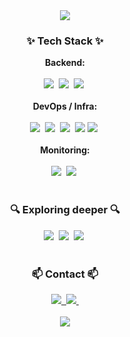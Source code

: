 <div align="center">
 <img src="https://capsule-render.vercel.app/api?type=wave&height=300&color=auto&text=Woof!%20Welcome🐶&reversal=false" />
</div>

<!--내용 부분-->
<h3 align="center">✨ Tech Stack ✨</h3>

<!-- Backend -->
<div align="center">
  <strong>Backend:</strong><br><br>
  <img src="https://img.shields.io/badge/Java-ED8B00?style=for-the-badge&logo=openjdk&logoColor=white" />&nbsp
  <img src="https://img.shields.io/badge/Spring Boot-6DB33F?style=for-the-badge&logo=springboot&logoColor=white" />&nbsp
  <img src="https://img.shields.io/badge/MySQL-005C84?style=for-the-badge&logo=mysql&logoColor=white" />&nbsp
</div>

<br>

<!-- DevOps / Infra -->
<div align="center">
  <strong>DevOps / Infra:</strong><br><br>
  <img src="https://img.shields.io/badge/GitHub Actions-2088FF?style=for-the-badge&logo=githubactions&logoColor=white" />&nbsp
  <img src="https://img.shields.io/badge/Docker-2496ED?style=for-the-badge&logo=docker&logoColor=white" />&nbsp
  <img src="https://img.shields.io/badge/Oracle Cloud-F80000?style=for-the-badge&logo=oracle&logoColor=white" />&nbsp
  <img src="https://img.shields.io/badge/Kakao Cloud-FFCD00?style=for-the-badge&logo=cloud&logoColor=black" />
  <img src="https://img.shields.io/badge/Argo CD-0175C2?style=for-the-badge&logo=argo&logoColor=white" />&nbsp
</div>

<br>

<!-- Monitoring -->
<div align="center">
  <strong>Monitoring:</strong><br><br>
  <img src="https://img.shields.io/badge/Prometheus-E6522C?style=for-the-badge&logo=prometheus&logoColor=white" />&nbsp
  <img src="https://img.shields.io/badge/Grafana-F46800?style=for-the-badge&logo=grafana&logoColor=white" />&nbsp
</div>

<br>

<h3 align="center">🔍 Exploring deeper 🔍</h3>
<div align="center">
 <img src="https://img.shields.io/badge/AWS-232F3E?style=for-the-badge&logo=amazonaws&logoColor=white" />&nbsp
 <img src="https://img.shields.io/badge/Kubernetes-326CE5?style=for-the-badge&logo=kubernetes&logoColor=white" />&nbsp
 <img src="https://img.shields.io/badge/Argo CD-0175C2?style=for-the-badge&logo=argo&logoColor=white" />&nbsp 
</div>

<br>

<h3 align="center">📫 Contact 📫</h3>
<div align="center">
  <a href="mailto:ehdtjq0909@gmail.com" tabindex="-1">
    <img
      src="https://img.shields.io/badge/ehdtjq0909@gmail.com-D14836?style=for-the-badge&logo=gmail&logoColor=white"
      draggable="false"/>&nbsp
  </a>
  <a href="https://velog.io/@dogsub" target="_blank" tabindex="-1">
    <img
      src="https://img.shields.io/badge/Velog-20C997?style=for-the-badge&logo=velog&logoColor=white"
      draggable="false"/>&nbsp
  </a>
</div>

<br>

<div align="center">
 <a href="https://github.com/devxb/gitanimals">
  <img src="https://render.gitanimals.org/farms/dogsub"/>
 </a>
</div>
